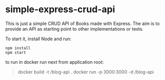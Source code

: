# simple-express-crud-api
This is just a simple CRUD API of Books made with Express. The aim is to provide an API as starting point to other implementations or tests.

To start it, install Node and run:

```
npm install
npm start
```

to run in docker run next from application root:
 > docker build -t <your username>/blog-api .
 > docker run -p 3000:3000 -d <your username>/blog-api

